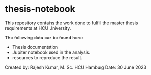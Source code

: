 ﻿# thesis-notebook
 This repository contains the work done to fulfill the master thesis requirements at HCU University.

 The following data can be found here:
 
 - Thesis documentation
 - Jupiter notebook used in the analysis.
 - resources to reproduce the result.

Created by: Rajesh Kumar, M. Sc. HCU Hamburg 
Date: 30 June 2023
